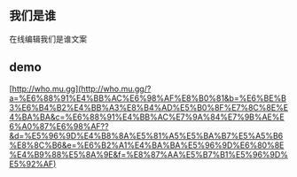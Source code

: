 ## 我们是谁

在线编辑我们是谁文案


## demo

[http://who.mu.gg](http://who.mu.gg/?a=%E6%88%91%E4%BB%AC%E6%98%AF%E8%B0%81&b=%E6%BE%B3%E6%B4%B2%E4%BB%A3%E8%B4%AD%E5%B0%8F%E7%8C%8E%E4%BA%BA&c=%E6%88%91%E4%BB%AC%E7%9A%84%E7%9B%AE%E6%A0%87%E6%98%AF??&d=%E5%96%9D%E4%B8%8A%E5%81%A5%E5%BA%B7%E5%A5%B6%E8%8C%B6&e=%E6%B2%A1%E4%BA%BA%E5%96%9D%E6%80%8E%E4%B9%88%E5%8A%9E&f=%E8%87%AA%E5%B7%B1%E5%96%9D%E5%92%AF)